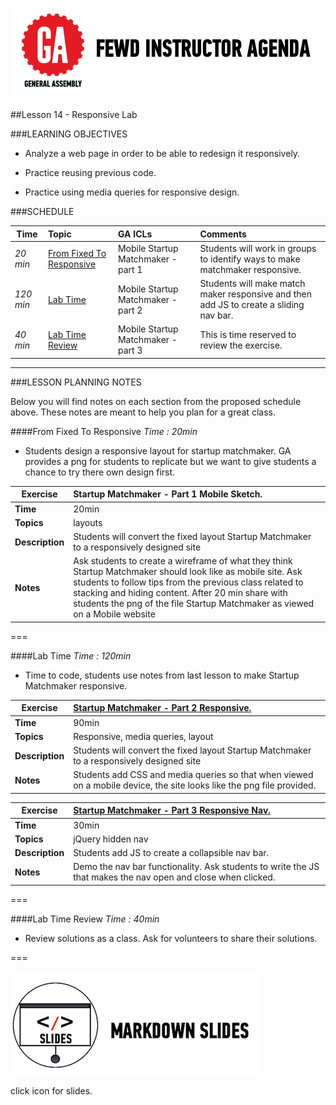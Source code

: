 ![GeneralAssemb.ly](../../img/icons/instr_agenda.png)


##Lesson 14 - Responsive Lab


###LEARNING OBJECTIVES

*	Analyze a web page in order to be able to redesign it responsively.

*	Practice reusing previous code.

*	Practice using media queries for responsive design.


###SCHEDULE


| Time        | Topic| GA ICLs| Comments |
| ------------- |:-------------|:-------------------|:----------------|
| _20 min_ | [From Fixed To Responsive](https://github.com/generalassembly-studio/FEWD_Curriculum/tree/master/Week_07_Multiple_Screens/14_lab_responsive#from-fixed-to-responsive) | Mobile Startup Matchmaker - part 1| Students will work in groups to identify ways to make matchmaker responsive.  |
| _120 min_ | [Lab Time](https://github.com/generalassembly-studio/FEWD_Curriculum/tree/master/Week_07_Multiple_Screens/14_lab_responsive#lab-time) | Mobile Startup Matchmaker - part 2| Students will make match maker responsive and then add JS to create a sliding nav bar.  |
| _40 min_ | [Lab Time Review](https://github.com/generalassembly-studio/FEWD_Curriculum/tree/master/Week_07_Multiple_Screens/14_lab_responsive#lab-time-review) | Mobile Startup Matchmaker - part 3| This is time reserved to review the exercise. |


---

###LESSON PLANNING NOTES

Below you will find notes on each section from the proposed schedule above. These notes are  meant to help you plan for a great class.


####From Fixed To Responsive
_Time : 20min_

*	Students design a responsive layout for startup matchmaker. GA provides a png for students to replicate but we want to give students a chance to try there own design first.  

| Exercise| Startup Matchmaker - Part 1 Mobile Sketch. |
| ------------- |:-------------|
| __Time__ | 20min | 
| __Topics__ | layouts | 
| __Description__| Students will convert the fixed layout Startup Matchmaker to a responsively designed site |    
| __Notes__| Ask students to create a wireframe of what they think Startup Matchmaker should look like as mobile site. Ask students to follow tips from the previous class related to stacking and hiding content. After 20 min share with students the png of the file Startup Matchmaker as viewed on a Mobile website |    

===

####Lab Time
_Time : 120min_

*	Time to code, students use notes from last lesson to make Startup Matchmaker responsive.  

| Exercise| [Startup Matchmaker - Part 2 Responsive.](solution/startup_matchmaker_responsive)|
| ------------- |:-------------|
| __Time__ | 90min | 
| __Topics__ | Responsive, media queries, layout| 
| __Description__| Students will convert the fixed layout Startup Matchmaker to a responsively designed site |    
| __Notes__| Students add CSS and media queries so that when viewed on a mobile device, the site looks like the png file provided.  |  


| Exercise| [Startup Matchmaker - Part 3 Responsive Nav.](solution/startup_matchmaker_responsive)|
| ------------- |:-------------|
| __Time__ |30min | 
| __Topics__ | jQuery hidden nav| 
| __Description__| Students add JS to create a collapsible nav bar. |    
| __Notes__| Demo the nav bar functionality. Ask students to write the JS that makes the nav open and close when clicked.  |    


===

####Lab Time Review
_Time : 40min_

*	Review solutions as a class. Ask for volunteers to share their solutions.
  

===

[![slides](../../img/icons/slides.png)](slides.md)

click icon for slides.
